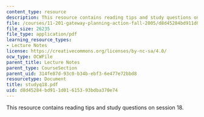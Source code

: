 ```yaml
---
content_type: resource
description: This resource contains reading tips and study questions on session 18.
file: /courses/11-201-gateway-planning-action-fall-2005/d8d45284bd911d01615393bdba370e74_studyq18.pdf
file_size: 26235
file_type: application/pdf
learning_resource_types:
- Lecture Notes
license: https://creativecommons.org/licenses/by-nc-sa/4.0/
ocw_type: OCWFile
parent_title: Lecture Notes
parent_type: CourseSection
parent_uid: 314fe87d-93c0-b34b-ebf3-6e477e72bbd8
resourcetype: Document
title: studyq18.pdf
uid: d8d45284-bd91-1d01-6153-93bdba370e74
---
```

This resource contains reading tips and study questions on session 18.